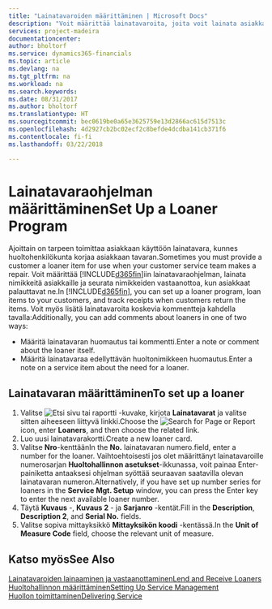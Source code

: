 ```yaml
---
title: "Lainatavaroiden määrittäminen | Microsoft Docs"
description: "Voit määrittää lainatavaroita, joita voit lainata asiakkaille huollossa olevien huoltonimikkeiden tilalle."
services: project-madeira
documentationcenter: 
author: bholtorf
ms.service: dynamics365-financials
ms.topic: article
ms.devlang: na
ms.tgt_pltfrm: na
ms.workload: na
ms.search.keywords: 
ms.date: 08/31/2017
ms.author: bholtorf
ms.translationtype: HT
ms.sourcegitcommit: bec0619be0a65e3625759e13d2866ac615d7513c
ms.openlocfilehash: 4d2927cb2bc02ecf2c8befde4dcdba141cb371f6
ms.contentlocale: fi-fi
ms.lasthandoff: 03/22/2018

---
```

# <a name="set-up-a-loaner-program"></a><span data-ttu-id="9092a-103">Lainatavaraohjelman määrittäminen</span><span class="sxs-lookup"><span data-stu-id="9092a-103">Set Up a Loaner Program</span></span>
<span data-ttu-id="9092a-104">Ajoittain on tarpeen toimittaa asiakkaan käyttöön lainatavara, kunnes huoltohenkilökunta korjaa asiakkaan tavaran.</span><span class="sxs-lookup"><span data-stu-id="9092a-104">Sometimes you must provide a customer a loaner item for use when your customer service team makes a repair.</span></span> <span data-ttu-id="9092a-105">Voit määrittää [!INCLUDE[d365fin](includes/d365fin_md.md)]iin lainatavaraohjelman, lainata nimikkeitä asiakkaille ja seurata nimikkeiden vastaanottoa, kun asiakkaat palauttavat ne.</span><span class="sxs-lookup"><span data-stu-id="9092a-105">In [!INCLUDE[d365fin](includes/d365fin_md.md)], you can set up a loaner program, loan items to your customers, and track receipts when customers return the items.</span></span> <span data-ttu-id="9092a-106">Voit myös lisätä lainatavaroita koskevia kommentteja kahdella tavalla:</span><span class="sxs-lookup"><span data-stu-id="9092a-106">Additionally, you can add comments about loaners in one of two ways:</span></span>  
  
* <span data-ttu-id="9092a-107">Määritä lainatavaran huomautus tai kommentti.</span><span class="sxs-lookup"><span data-stu-id="9092a-107">Enter a note or comment about the loaner itself.</span></span>  
* <span data-ttu-id="9092a-108">Määritä lainatavaraa edellyttävän huoltonimikkeen huomautus.</span><span class="sxs-lookup"><span data-stu-id="9092a-108">Enter a note on a service item about the need for a loaner.</span></span>  

## <a name="to-set-up-a-loaner"></a><span data-ttu-id="9092a-109">Lainatavaran määrittäminen</span><span class="sxs-lookup"><span data-stu-id="9092a-109">To set up a loaner</span></span>  
1. <span data-ttu-id="9092a-110">Valitse ![Etsi sivu tai raportti](media/ui-search/search_small.png "Etsi sivu tai raportti -kuvake") -kuvake, kirjota **Lainatavarat** ja valitse sitten aiheeseen liittyvä linkki.</span><span class="sxs-lookup"><span data-stu-id="9092a-110">Choose the ![Search for Page or Report](media/ui-search/search_small.png "Search for Page or Report icon") icon, enter **Loaners**, and then choose the related link.</span></span>  
2. <span data-ttu-id="9092a-111">Luo uusi lainatavarakortti.</span><span class="sxs-lookup"><span data-stu-id="9092a-111">Create a new loaner card.</span></span> 
3. <span data-ttu-id="9092a-112">Valitse **Nro**-kenttään</span><span class="sxs-lookup"><span data-stu-id="9092a-112">In the **No.**</span></span> <span data-ttu-id="9092a-113">lainatavaran numero.</span><span class="sxs-lookup"><span data-stu-id="9092a-113">field, enter a number for the loaner.</span></span> <span data-ttu-id="9092a-114">Vaihtoehtoisesti jos olet määrittänyt lainatavaroille numerosarjan **Huoltohallinnon asetukset**-ikkunassa, voit painaa Enter-painiketta antaaksesi ohjelman syöttää seuraavan saatavilla olevan lainatavaran numeron.</span><span class="sxs-lookup"><span data-stu-id="9092a-114">Alternatively, if you have set up number series for loaners in the **Service Mgt. Setup** window, you can press the Enter key to enter the next available loaner number.</span></span>  
4. <span data-ttu-id="9092a-115">Täytä **Kuvaus** -, **Kuvaus 2** - ja **Sarjanro** -kentät.</span><span class="sxs-lookup"><span data-stu-id="9092a-115">Fill in the **Description**, **Description 2**, and **Serial No.** fields.</span></span>  
5. <span data-ttu-id="9092a-116">Valitse sopiva mittayksikkö **Mittayksikön koodi** -kentässä.</span><span class="sxs-lookup"><span data-stu-id="9092a-116">In the **Unit of Measure Code** field, choose the relevant unit of measure.</span></span>  
  
## <a name="see-also"></a><span data-ttu-id="9092a-117">Katso myös</span><span class="sxs-lookup"><span data-stu-id="9092a-117">See Also</span></span>
[<span data-ttu-id="9092a-118">Lainatavaroiden lainaaminen ja vastaanottaminen</span><span class="sxs-lookup"><span data-stu-id="9092a-118">Lend and Receive Loaners</span></span>](service-how-to-lend-receive-loaners.md)  
[<span data-ttu-id="9092a-119">Huoltohallinnon määrittäminen</span><span class="sxs-lookup"><span data-stu-id="9092a-119">Setting Up Service Management</span></span>](service-setup-service.md)  
[<span data-ttu-id="9092a-120">Huollon toimittaminen</span><span class="sxs-lookup"><span data-stu-id="9092a-120">Delivering Service</span></span>](service-deliver-service.md)  


